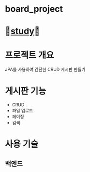 # board_project
# 📝<a href="https://insidious-jacket-6ef.notion.site/REST-API-JPA-d3f7b9441d1d4b29bfe351305760b160">study</a>📝

# 프로젝트 개요
JPA를 사용하여 간단한 CRUD 게시판 만들기

# 게시판 기능
* CRUD
* 파일 업로드
* 페이징
* 검색 

# 사용 기술
## 백엔드

